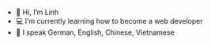 - 👋 Hi, I’m Linh
- 💻 I’m currently learning how to become a web developer
- :speech_balloon: I speak German, English, Chinese, Vietnamese

<!---
LinhSt1908/LinhSt1908 is a ✨ special ✨ repository because its `README.md` (this file) appears on your GitHub profile.
You can click the Preview link to take a look at your changes.
--->

